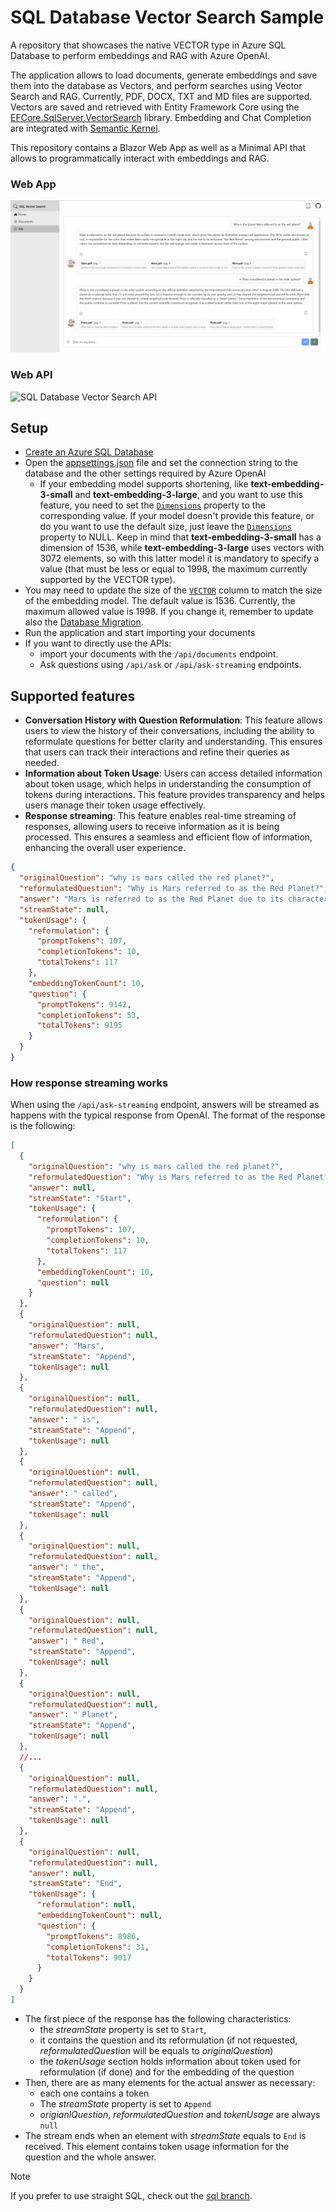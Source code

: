 # SQL Database Vector Search Sample
A repository that showcases the native VECTOR type in Azure SQL Database to perform embeddings and RAG with Azure OpenAI.

The application allows to load documents, generate embeddings and save them into the database as Vectors, and perform searches using Vector Search and RAG. Currently, PDF, DOCX, TXT and MD files are supported. Vectors are saved and retrieved with Entity Framework Core using the [EFCore.SqlServer.VectorSearch](https://github.com/efcore/EfCore.SqlServer.VectorSearch) library. Embedding and Chat Completion are integrated with [Semantic Kernel](https://github.com/microsoft/semantic-kernel).

This repository contains a Blazor Web App as well as a Minimal API that allows to programmatically interact with embeddings and RAG.

### Web App
![SQL Database Vector Search Web App](https://github.com/marcominerva/SqlDatabaseVectorSearch/blob/master/assets/SqlDatabaseVectorSearch_WebApp.png)

### Web API
![SQL Database Vector Search API](https://github.com/marcominerva/SqlDatabaseVectorSearch/blob/master/assets/SqlDatabaseVectorSearch_API.png)

## Setup

- [Create an Azure SQL Database](https://learn.microsoft.com/en-us/azure/azure-sql/database/single-database-create-quickstart)
- Open the [appsettings.json](https://github.com/marcominerva/SqlDatabaseVectorSearch/blob/master/SqlDatabaseVectorSearch/appsettings.json) file and set the connection string to the database and the other settings required by Azure OpenAI
  - If your embedding model supports shortening, like **text-embedding-3-small** and **text-embedding-3-large**, and you want to use this feature, you need to set the [`Dimensions`](https://github.com/marcominerva/SqlDatabaseVectorSearch/blob/master/SqlDatabaseVectorSearch/appsettings.json#L17) property to the corresponding value. If your model doesn't provide this feature, or do you want to use the default size, just leave the [`Dimensions`](https://github.com/marcominerva/SqlDatabaseVectorSearch/blob/master/SqlDatabaseVectorSearch/appsettings.json#L17) property to NULL. Keep in mind that **text-embedding-3-small** has a dimension of 1536, while **text-embedding-3-large** uses vectors with 3072 elements, so with this latter model it is mandatory to specify a value (that must be less or equal to 1998, the maximum currently supported by the VECTOR type).
- You may need to update the size of the [`VECTOR`](https://github.com/marcominerva/SqlDatabaseVectorSearch/blob/master/SqlDatabaseVectorSearch/DataAccessLayer/ApplicationDbContext.cs?plain=1#L42C1-L42C47) column to match the size of the embedding model. The default value is 1536. Currently, the maximum allowed value is 1998. If you change it, remember to update also the [Database Migration](https://github.com/marcominerva/SqlDatabaseVectorSearch/blob/master/SqlDatabaseVectorSearch/DataAccessLayer/Migrations/00000000000000_Initial.cs?plain=1#L35C1-L35C92).
- Run the application and start importing your documents
- If you want to directly use the APIs:
  - import your documents with the `/api/documents` endpoint.
  - Ask questions using `/api/ask` or `/api/ask-streaming` endpoints.

## Supported features

- **Conversation History with Question Reformulation**: This feature allows users to view the history of their conversations, including the ability to reformulate questions for better clarity and understanding. This ensures that users can track their interactions and refine their queries as needed.
- **Information about Token Usage**: Users can access detailed information about token usage, which helps in understanding the consumption of tokens during interactions. This feature provides transparency and helps users manage their token usage effectively.
- **Response streaming**: This feature enables real-time streaming of responses, allowing users to receive information as it is being processed. This ensures a seamless and efficient flow of information, enhancing the overall user experience.

```json
{
  "originalQuestion": "why is mars called the red planet?",
  "reformulatedQuestion": "Why is Mars referred to as the Red Planet?",
  "answer": "Mars is referred to as the Red Planet due to its characteristic reddish color, which is caused by the abundance of iron oxide (rust) on its surface. This distinctive coloration has also been a significant factor in the cultural and mythological associations of Mars across different civilizations.",
  "streamState": null,
  "tokenUsage": {
    "reformulation": {
      "promptTokens": 107,
      "completionTokens": 10,
      "totalTokens": 117
    },
    "embeddingTokenCount": 10,
    "question": {
      "promptTokens": 9142,
      "completionTokens": 53,
      "totalTokens": 9195
    }
  }
}
```

### How response streaming works

When using the `/api/ask-streaming` endpoint, answers will be streamed as happens with the typical response from OpenAI. The format of the response is the following:

```json
[
  {
    "originalQuestion": "why is mars called the red planet?",
    "reformulatedQuestion": "Why is Mars referred to as the Red Planet?",
    "answer": null,
    "streamState": "Start",
    "tokenUsage": {
      "reformulation": {
        "promptTokens": 107,
        "completionTokens": 10,
        "totalTokens": 117
      },
      "embeddingTokenCount": 10,
      "question": null
    }
  },
  {
    "originalQuestion": null,
    "reformulatedQuestion": null,
    "answer": "Mars",
    "streamState": "Append",
    "tokenUsage": null
  },
  {
    "originalQuestion": null,
    "reformulatedQuestion": null,
    "answer": " is",
    "streamState": "Append",
    "tokenUsage": null
  },
  {
    "originalQuestion": null,
    "reformulatedQuestion": null,
    "answer": " called",
    "streamState": "Append",
    "tokenUsage": null
  },
  {
    "originalQuestion": null,
    "reformulatedQuestion": null,
    "answer": " the",
    "streamState": "Append",
    "tokenUsage": null
  },
  {
    "originalQuestion": null,
    "reformulatedQuestion": null,
    "answer": " Red",
    "streamState": "Append",
    "tokenUsage": null
  },
  {
    "originalQuestion": null,
    "reformulatedQuestion": null,
    "answer": " Planet",
    "streamState": "Append",
    "tokenUsage": null
  },
  //...
  {
    "originalQuestion": null,
    "reformulatedQuestion": null,
    "answer": ".",
    "streamState": "Append",
    "tokenUsage": null
  },
  {
    "originalQuestion": null,
    "reformulatedQuestion": null,
    "answer": null,
    "streamState": "End",
    "tokenUsage": {
      "reformulation": null,
      "embeddingTokenCount": null,
      "question": {
        "promptTokens": 8986,
        "completionTokens": 31,
        "totalTokens": 9017
      }
    }
  }
]
```

- The first piece of the response has the following characteristics:
  - the *streamState* property is set to `Start`,
  - it contains the question and its reformulation (if not requested, *reformulatedQuestion* will be equals to *originalQuestion*)
  - the *tokenUsage* section holds information about token used for reformulation (if done) and for the embedding of the question
- Then, there are as many elements for the actual answer as necessary:
  - each one contains a token
  - The *streamState* property is set to `Append`
  - *origianlQuestion*, *reformulatedQuestion* and *tokenUsage* are always `null`
- The stream ends when an element with *streamState* equals to `End` is received. This element contains token usage information for the question and the whole answer.

> [!NOTE]
> If you prefer to use straight SQL, check out the [sql branch](https://github.com/marcominerva/SqlDatabaseVectorSearch/tree/sql).
